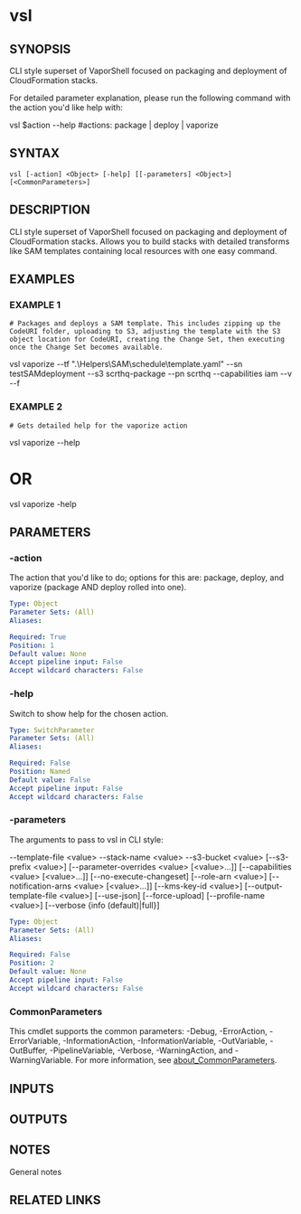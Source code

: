 # vsl

## SYNOPSIS
CLI style superset of VaporShell focused on packaging and deployment of CloudFormation stacks.

For detailed parameter explanation, please run the following command with the action you'd like help with:

vsl $action --help #actions: package | deploy | vaporize

## SYNTAX

```
vsl [-action] <Object> [-help] [[-parameters] <Object>] [<CommonParameters>]
```

## DESCRIPTION
CLI style superset of VaporShell focused on packaging and deployment of CloudFormation stacks.
Allows you to build stacks with detailed transforms like SAM templates containing local resources with one easy command.

## EXAMPLES

### EXAMPLE 1
```
# Packages and deploys a SAM template. This includes zipping up the CodeURI folder, uploading to S3, adjusting the template with the S3 object location for CodeURI, creating the Change Set, then executing once the Change Set becomes available.
```

vsl vaporize --tf ".\Helpers\SAM\schedule\template.yaml" --sn testSAMdeployment --s3 scrthq-package --pn scrthq --capabilities iam --v --f

### EXAMPLE 2
```
# Gets detailed help for the vaporize action
```

vsl vaporize --help
# OR
vsl vaporize -help

## PARAMETERS

### -action
The action that you'd like to do; options for this are: package, deploy, and vaporize (package AND deploy rolled into one).

```yaml
Type: Object
Parameter Sets: (All)
Aliases:

Required: True
Position: 1
Default value: None
Accept pipeline input: False
Accept wildcard characters: False
```

### -help
Switch to show help for the chosen action.

```yaml
Type: SwitchParameter
Parameter Sets: (All)
Aliases:

Required: False
Position: Named
Default value: False
Accept pipeline input: False
Accept wildcard characters: False
```

### -parameters
The arguments to pass to vsl in CLI style:

--template-file \<value\> --stack-name \<value\> --s3-bucket \<value\> \[--s3-prefix \<value\>\] \[--parameter-overrides \<value\> \[\<value\>...\]\] \[--capabilities \<value\> \[\<value\>...\]\] \[--no-execute-changeset\] \[--role-arn \<value\>\] \[--notification-arns \<value\> \[\<value\>...\]\] \[--kms-key-id \<value\>\] \[--output-template-file \<value\>\] \[--use-json\] \[--force-upload\] \[--profile-name \<value\>\] \[--verbose {info (default)|full}\]

```yaml
Type: Object
Parameter Sets: (All)
Aliases:

Required: False
Position: 2
Default value: None
Accept pipeline input: False
Accept wildcard characters: False
```

### CommonParameters
This cmdlet supports the common parameters: -Debug, -ErrorAction, -ErrorVariable, -InformationAction, -InformationVariable, -OutVariable, -OutBuffer, -PipelineVariable, -Verbose, -WarningAction, and -WarningVariable. For more information, see [about_CommonParameters](http://go.microsoft.com/fwlink/?LinkID=113216).

## INPUTS

## OUTPUTS

## NOTES
General notes

## RELATED LINKS
